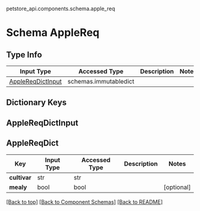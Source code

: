 petstore_api.components.schema.apple_req
# Schema AppleReq

## Type Info
Input Type | Accessed Type | Description | Notes
------------ | ------------- | ------------- | -------------
[AppleReqDictInput](#applereqdictinput) | schemas.immutabledict |  |

## Dictionary Keys
## AppleReqDictInput
## AppleReqDict

Key | Input Type | Accessed Type | Description | Notes
------------ | ------------- | ------------- | ------------- | -------------
**cultivar** | str | str |  |
**mealy** | bool | bool |  | [optional]

[[Back to top]](#top) [[Back to Component Schemas]](../../../README.md#Component-Schemas) [[Back to README]](../../../README.md)
